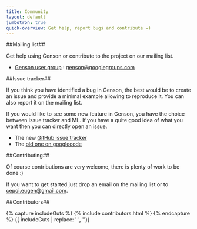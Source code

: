 ```yaml
---
title: Community
layout: default
jumbotron: true
quick-overview: Get help, report bugs and contribute =)
---
```


##Mailing list##

Get help using Genson or contribute to the project on our mailing list.

 * [Genson user group](http://groups.google.com/group/genson) : genson@googlegroups.com


##Issue tracker##

If you think you have identified a bug in Genson, the best would be to create an issue and provide a minimal example allowing to reproduce it.
You can also report it on the mailing list.

If you would like to see some new feature in Genson, you have the choice between issue tracker and ML. If you have a quite good idea of what you want
then you can directly open an issue.


* The new [GitHub issue tracker](https://github.com/owlike/genson/issues)
* The [old one on googlecode](http://code.google.com/p/genson/issues/list)

##Contributing##

Of course contributions are very welcome, there is plenty of work to be done :)

If you want to get started just drop an email on the mailing list or to cepoi.eugen@gmail.com.

##Contributors##

{% capture includeGuts %}
{% include contributors.html %} 
{% endcapture %}
{{ includeGuts | replace: '    ', ''}}
